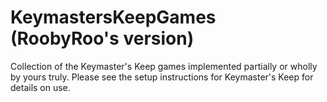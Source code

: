 # KeymastersKeepGames (RoobyRoo's version)
Collection of the Keymaster's Keep games implemented partially or wholly by yours truly. 
Please see the setup instructions for Keymaster's Keep for details on use.